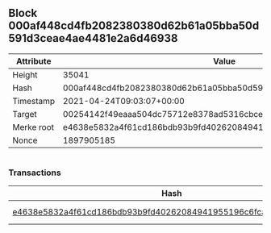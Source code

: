 ## Block 000af448cd4fb2082380380d62b61a05bba50d591d3ceae4ae4481e2a6d46938

Attribute | Value
--- | ---
Height | 35041
Hash | 000af448cd4fb2082380380d62b61a05bba50d591d3ceae4ae4481e2a6d46938
Timestamp | 2021-04-24T09:03:07+00:00
Target | 00254142f49eaaa504dc75712e8378ad5316cbcead634704b3734b6271167cc4
Merke root | e4638e5832a4f61cd186bdb93b9fd40262084941955196c6fca77c27c244e2cc
Nonce | 1897905185

```

```

### Transactions

Hash | Amount
--- | ---
[e4638e5832a4f61cd186bdb93b9fd40262084941955196c6fca77c27c244e2cc](e4638e5832a4f61cd186bdb93b9fd40262084941955196c6fca77c27c244e2cc.md) | 10.00000000 SKEPTI 

